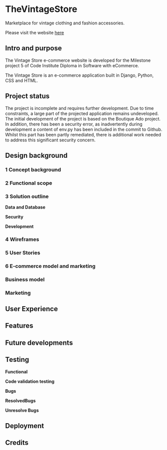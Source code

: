 # TheVintageStore
Marketplace for vintage clothing and fashion accessories.

Please visit the website [here](https://thevintagestore-2a9826f4cc4a.herokuapp.com/)

## Intro and purpose
The Vintage Store e-commerce website is developed for the Milestone project 5 of Code Institute Diploma in Software with eCommerce.

The Vintage Store is an e-commerce application built in Django, Python, CSS and HTML.

## Project status
The project is incomplete and requires further development. Due to time constraints, a large part of the projected application remains undeveloped. 
The initial development of the project is based on the Boutique Ado project.
In addition, there has been a security error, as inadvertently during development a content of env.py has been included in the commit to Github. Whilst this part has been partly remediated, there is additional work needed to address this significant security concern.


## Design background 



### 1 Concept background


### 2 Functional scope 



### 3 Solution outline 


**Data and Database**


**Security**


**Development**


### 4 Wireframes 

 
### 5 User Stories

### 6 E-commerce model and marketing 

### Business model 

### Marketing

## User Experience


## Features 



## Future developments


## Testing 

**Functional**

**Code validation testing**
 

**Bugs**


 **ResolvedBugs**

  
 **Unresolve Bugs**

 
## Deployment 

## Credits





